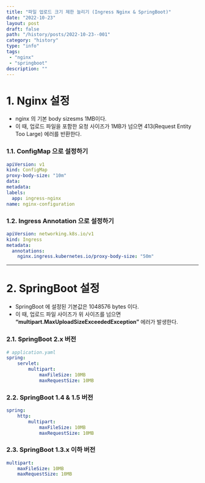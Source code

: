 ```yaml
---
title: "파일 업로드 크기 제한 늘리기 (Ingress Nginx & SpringBoot)"
date: "2022-10-23"
layout: post
draft: false
path: "/history/posts/2022-10-23--001"
category: "history"
type: "info"
tags:
 - "nginx"
 - "springboot"
description: ""
---
```


# 1. Nginx 설정

- nginx 의 기본 body sizesms 1MB이다.
- 이 때, 업로드 파일을 포함한 요청 사이즈가 1MB가 넘으면 413(Request Entity Too Large) 에러를 반환한다.

### 1.1. ConfigMap 으로 설정하기

```yaml
apiVersion: v1
kind: ConfigMap
proxy-body-size: "10m"
data:
metadata:
labels:
  app: ingress-nginx
name: nginx-configuration
```

### 1.2. Ingress Annotation 으로 설정하기

```yaml
apiVersion: networking.k8s.io/v1
kind: Ingress
metadata:
  annotations:
    nginx.ingress.kubernetes.io/proxy-body-size: "50m"
```

---

# 2. SpringBoot 설정

- SpringBoot 에 설정된 기본값은 1048576 bytes 이다.
- 이 때, 업로드 파일 사이즈가 위 사이즈를 넘으면 **“multipart.MaxUploadSizeExceededException”** 에러가 발생한다.

### 2.1. SpringBoot 2.x 버전

```yaml
# application.yaml
spring:
	servlet:
		multipart: 
			maxFileSize: 10MB
			maxRequestSize: 10MB
```

### 2.2. SpringBoot 1.4 & 1.5 버전

```yaml
spring:
	http:
		multipart:
			maxFileSize: 10MB
			maxRequestSize: 10MB
```

### 2.3. SpringBoot 1.3.x 이하 버전

```yaml
multipart:
	maxFileSize: 10MB
	maxRequestSize: 10MB
```